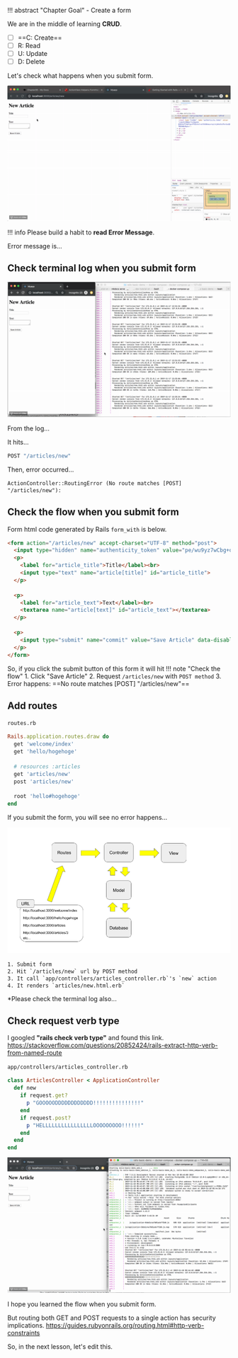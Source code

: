 !!! abstract "Chapter Goal"
    - Create a form

We are in the middle of learning **CRUD**.

* [ ] ==C: Create==
* [ ] R: Read
* [ ] U: Update
* [ ] D: Delete

Let's check what happens when you submit form.

![save-article-1](../img/rails-guide-basics/save-article-1.gif)

!!! info
    Please build a habit to **read Error Message**.

Error message is...

## Check terminal log when you submit form
![terminal-log-submit-form-error.gif](../img/rails-guide-basics/terminal-log-submit-form-error.gif)

From the log...

It hits...

```bash
POST "/articles/new"
```

Then, error occurred...

```
ActionController::RoutingError (No route matches [POST] "/articles/new"):
```

## Check the flow when you submit form

Form html code generated by Rails `form_with` is below.

```html hl_lines="1"
<form action="/articles/new" accept-charset="UTF-8" method="post">
  <input type="hidden" name="authenticity_token" value="pe/wu9yz7wCbg+o/H0kDcHu1CZ8E3JEPGTSPKSERKYWuyMpZl+LO8xsn31NgzglYjiSSph326nc8E+ABLqT2Zg==">
  <p>
    <label for="article_title">Title</label><br>
    <input type="text" name="article[title]" id="article_title">
  </p>

  <p>
    <label for="article_text">Text</label><br>
    <textarea name="article[text]" id="article_text"></textarea>
  </p>

  <p>
    <input type="submit" name="commit" value="Save Article" data-disable-with="Save Article">
  </p>
</form>
```

So, if you click the submit button of this form it will hit
!!! note "Check the flow"
    1. Click "Save Article"
    2. Request `/articles/new` with `POST method`
    3. Error happens: ==No route matches [POST] "/articles/new"==

## Add routes
`routes.rb`
```ruby hl_lines="7"
Rails.application.routes.draw do
  get 'welcome/index'
  get 'hello/hogehoge'
  
  # resources :articles
  get 'articles/new'
  post 'articles/new'

  root 'hello#hogehoge'
end
```

If you submit the form, you will see no error happens...

![rails-flow-diagram.png](../img/rails-guide-basics/rails-flow-diagram.png)

```
1. Submit form
2. Hit `/articles/new` url by POST method
3. It call `app/controllers/articles_controller.rb`'s `new` action
4. It renders `articles/new.html.erb` 
```
*Please check the terminal log also...

## Check request verb type
I googled **"rails check verb type"** and found this link.
https://stackoverflow.com/questions/20852424/rails-extract-http-verb-from-named-route

`app/controllers/articles_controller.rb`
```ruby
class ArticlesController < ApplicationController
  def new
    if request.get?
      p "GOOOOODDDDDDDDDDDD!!!!!!!!!!!!!!!"
    end
    if request.post?
      p "HELLLLLLLLLLLLLLLLOOOOOOOOO!!!!!!"
    end
  end
end
```

![check-request-type.gif](../img/rails-guide-basics/check-request-type.gif)

I hope you learned the flow when you submit form.

But routing both GET and POST requests to a single action has security implications. 
https://guides.rubyonrails.org/routing.html#http-verb-constraints

So, in the next lesson, let's edit this.